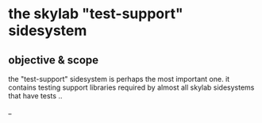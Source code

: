 # the skylab "test-support" sidesystem

## objective & scope

the "test-support" sidesystem is perhaps the most important one. it
contains testing support libraries required by almost all skylab
sidesystems that have tests ..

_
